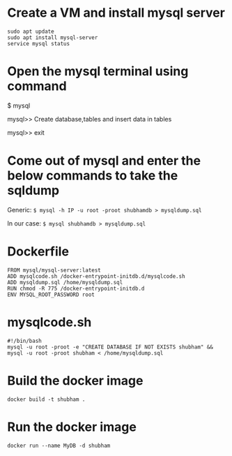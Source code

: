 # Create a VM and install mysql server

```
sudo apt update
sudo apt install mysql-server
service mysql status
```

Open the mysql terminal using command
=====================================
$ mysql

mysql>> Create database,tables and insert data in tables

mysql>> exit


Come out of mysql and enter the below commands to take the sqldump
==================================================================
Generic: ```$ mysql -h IP -u root -proot shubhamdb > mysqldump.sql```

In our case: 
```$ mysql shubhamdb > mysqldump.sql```


Dockerfile
==========
```
FROM mysql/mysql-server:latest
ADD mysqlcode.sh /docker-entrypoint-initdb.d/mysqlcode.sh
ADD mysqldump.sql /home/mysqldump.sql
RUN chmod -R 775 /docker-entrypoint-initdb.d
ENV MYSQL_ROOT_PASSWORD root
```

mysqlcode.sh
============
```
#!/bin/bash
mysql -u root -proot -e "CREATE DATABASE IF NOT EXISTS shubham" && mysql -u root -proot shubham < /home/mysqldump.sql
```

Build the docker image
======================
```
docker build -t shubham .
```

Run the docker image
====================
```
docker run --name MyDB -d shubham
```
